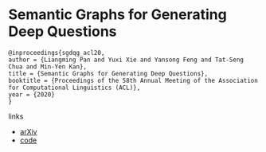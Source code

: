 # Semantic Graphs for Generating Deep Questions

```
@inproceedings{sgdqg_acl20,
author = {Liangming Pan and Yuxi Xie and Yansong Feng and Tat-Seng Chua and Min-Yen Kan},
title = {Semantic Graphs for Generating Deep Questions},
booktitle = {Proceedings of the 58th Annual Meeting of the Association for Computational Linguistics (ACL)},
year = {2020}
}
```

links
- [arXiv](https://arxiv.org/abs/2004.12704)
- [code](https://github.com/YuxiXie/SG-Deep-Question-Generation)
